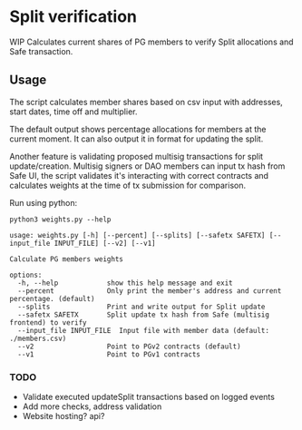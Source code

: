 # Split verification

WIP Calculates current shares of PG members to verify Split allocations and Safe transaction.

## Usage

The script calculates member shares based on csv input with addresses, start dates, time off and multiplier. 

The default output shows percentage allocations for members at the current moment. It can also output it in format for updating the split. 

Another feature is validating proposed multisig transactions for split update/creation. Multisig signers or DAO members can input tx hash from Safe UI, the script validates it's interacting with correct contracts and calculates weights at the time of tx submission for comparison. 

Run using python: 

```
python3 weights.py --help

usage: weights.py [-h] [--percent] [--splits] [--safetx SAFETX] [--input_file INPUT_FILE] [--v2] [--v1]

Calculate PG members weights

options:
  -h, --help            show this help message and exit
  --percent             Only print the member's address and current percentage. (default)
  --splits              Print and write output for Split update
  --safetx SAFETX       Split update tx hash from Safe (multisig frontend) to verify
  --input_file INPUT_FILE  Input file with member data (default: ./members.csv)
  --v2                  Point to PGv2 contracts (default)
  --v1                  Point to PGv1 contracts
```

### TODO

- Validate executed updateSplit transactions based on logged events 
- Add more checks, address validation 
- Website hosting? api? 